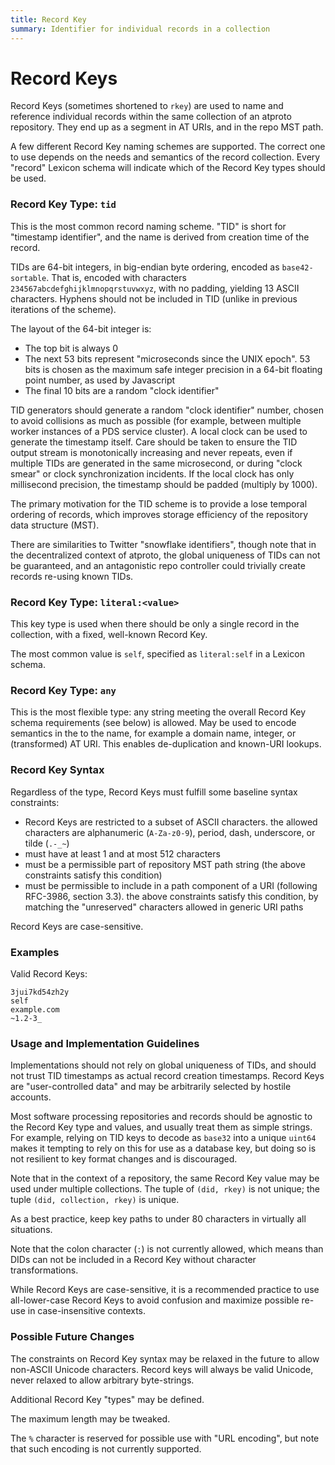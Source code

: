 ```yaml
---
title: Record Key
summary: Identifier for individual records in a collection
---
```


# Record Keys

Record Keys (sometimes shortened to `rkey`) are used to name and reference individual records within the same collection of an atproto repository. They end up as a segment in AT URIs, and in the repo MST path.

A few different Record Key naming schemes are supported. The correct one to use depends on the needs and semantics of the record collection. Every "record" Lexicon schema will indicate which of the Record Key types should be used.


### Record Key Type: `tid`

This is the most common record naming scheme. "TID" is short for "timestamp identifier", and the name is derived from creation time of the record.

TIDs are 64-bit integers, in big-endian byte ordering, encoded as `base42-sortable`. That is, encoded with characters `234567abcdefghijklmnopqrstuvwxyz`, with no padding, yielding 13 ASCII characters. Hyphens should not be included in TID (unlike in previous iterations of the scheme).

The layout of the 64-bit integer is:

- The top bit is always 0
- The next 53 bits represent "microseconds since the UNIX epoch". 53 bits is chosen as the maximum safe integer precision in a 64-bit floating point number, as used by Javascript
- The final 10 bits are a random "clock identifier"

TID generators should generate a random "clock identifier" number, chosen to avoid collisions as much as possible (for example, between multiple worker instances of a PDS service cluster). A local clock can be used to generate the timestamp itself. Care should be taken to ensure the TID output stream is monotonically increasing and never repeats, even if multiple TIDs are generated in the same microsecond, or during "clock smear" or clock synchronization incidents. If the local clock has only millisecond precision, the timestamp should be padded (multiply by 1000).

The primary motivation for the TID scheme is to provide a lose temporal ordering of records, which improves storage efficiency of the repository data structure (MST).

There are similarities to Twitter "snowflake identifiers", though note that in the decentralized context of atproto, the global uniqueness of TIDs can not be guaranteed, and an antagonistic repo controller could trivially create records re-using known TIDs.


### Record Key Type: `literal:<value>`

This key type is used when there should be only a single record in the collection, with a fixed, well-known Record Key.

The most common value is `self`, specified as `literal:self` in a Lexicon schema. 


### Record Key Type: `any`

This is the most flexible type: any string meeting the overall Record Key schema requirements (see below) is allowed. May be used to encode semantics in the to the name, for example a domain name, integer, or (transformed) AT URI. This enables de-duplication and known-URI lookups. 


### Record Key Syntax

Regardless of the type, Record Keys must fulfill some baseline syntax constraints:

- Record Keys are restricted to a subset of ASCII characters. the allowed characters are alphanumeric (`A-Za-z0-9`), period, dash, underscore, or tilde (`.-_~`)
- must have at least 1 and at most 512 characters
- must be a permissible part of repository MST path string (the above constraints satisfy this condition)
- must be permissible to include in a path component of a URI (following RFC-3986, section 3.3).  the above constraints satisfy this condition, by matching the "unreserved" characters allowed in generic URI paths

Record Keys are case-sensitive.


### Examples

Valid Record Keys:

```
3jui7kd54zh2y
self
example.com
~1.2-3_
```

### Usage and Implementation Guidelines

Implementations should not rely on global uniqueness of TIDs, and should not trust TID timestamps as actual record creation timestamps. Record Keys are "user-controlled data" and may be arbitrarily selected by hostile accounts.

Most software processing repositories and records should be agnostic to the Record Key type and values, and usually treat them as simple strings. For example, relying on TID keys to decode as `base32` into a unique `uint64` makes it tempting to rely on this for use as a database key, but doing so is not resilient to key format changes and is discouraged.

Note that in the context of a repository, the same Record Key value may be used under multiple collections. The tuple of `(did, rkey)` is not unique; the tuple `(did, collection, rkey)` is unique.

As a best practice, keep key paths to under 80 characters in virtually all situations.

Note that the colon character (`:`) is not currently allowed, which means than DIDs can not be included in a Record Key without character transformations.

While Record Keys are case-sensitive, it is a recommended practice to use all-lower-case Record Keys to avoid confusion and maximize possible re-use in case-insensitive contexts.

### Possible Future Changes

The constraints on Record Key syntax may be relaxed in the future to allow non-ASCII Unicode characters. Record keys will always be valid Unicode, never relaxed to allow arbitrary byte-strings.

Additional Record Key "types" may be defined.

The maximum length may be tweaked.

The `%` character is reserved for possible use with "URL encoding", but note that such encoding is not currently supported.
